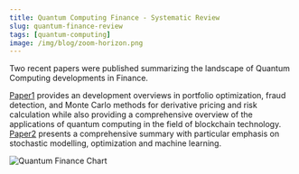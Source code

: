 ```yaml
---
title: Quantum Computing Finance - Systematic Review
slug: quantum-finance-review
tags: [quantum-computing]
image: /img/blog/zoom-horizon.png
---
```


Two recent papers were published summarizing the landscape of Quantum Computing developments in Finance.<!--truncate-->

[Paper1](website/blog/2023-07-10-zoom-meta-horizon.md) provides an development overviews in portfolio optimization, fraud detection, and Monte Carlo methods for derivative pricing and risk calculation while also providing a comprehensive overview of the applications of quantum computing in the field of blockchain technology. [Paper2](website/blog/2023-07-10-zoom-meta-horizon.md) presents a comprehensive summary with particular emphasis on stochastic modelling, optimization and machine learning.

![Quantum Finance Chart](/img/blog/quantum-finance.png)